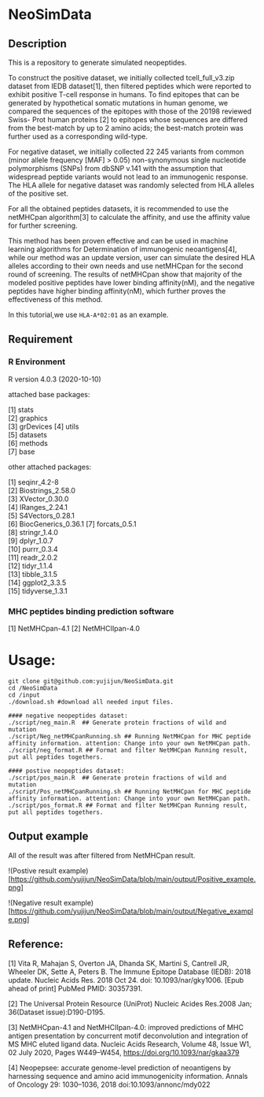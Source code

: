 # NeoSimData

## Description

This is a repository to generate simulated neopeptides.

To construct the positive dataset, we initially collected tcell_full_v3.zip dataset from IEDB dataset[1], then filtered peptides which were reported to exhibit positive T-cell response in humans. To find epitopes that can be generated by hypothetical somatic mutations in human genome, we compared the
sequences of the epitopes with those of the 20198 reviewed Swiss-
Prot human proteins [2] to epitopes whose sequences
are differed from the best-match by up to 2 amino acids; the best-match
protein was further used as a corresponding wild-type.

For negative dataset, we initially collected 22 245 variants from common
(minor allele frequency [MAF] > 0.05) non-synonymous single nucleotide
polymorphisms (SNPs) from dbSNP v.141 with the assumption
that widespread peptide variants would not lead to an immunogenic response.
The HLA allele for negative dataset was randomly selected from
HLA alleles of the positive set. 

For all the obtained peptides datasets, it is recommended to use the netMHCpan algorithm[3] to calculate the affinity, and use the affinity value for further screening.

This method has been proven effective and can be used in machine learning algorithms for Determination of immunogenic neoantigens[4], while our method was an update version, user can simulate the desired HLA alleles according to their own needs and use netMHCpan for the second round of screening. The results of netMHCpan show that majority of the modeled positive peptides have lower binding affinity(nM), and the negative peptides have higher binding affinity(nM), which further proves the effectiveness of this method.

In this tutorial,we use `HLA-A*02:01` as an example.

## Requirement 

### R Environment

R version 4.0.3 (2020-10-10)

attached base packages:

[1] stats     
[2] graphics  
[3] grDevices
[4] utils     
[5] datasets  
[6] methods  
[7] base     

other attached packages:

 [1] seqinr_4.2-8       
 [2] Biostrings_2.58.0  
 [3] XVector_0.30.0     
 [4] IRanges_2.24.1     
 [5] S4Vectors_0.28.1   
 [6] BiocGenerics_0.36.1
 [7] forcats_0.5.1      
 [8] stringr_1.4.0      
 [9] dplyr_1.0.7        
[10] purrr_0.3.4        
[11] readr_2.0.2        
[12] tidyr_1.1.4        
[13] tibble_3.1.5       
[14] ggplot2_3.3.5      
[15] tidyverse_1.3.1  

### MHC peptides binding prediction software

[1] NetMHCpan-4.1 
[2] NetMHCIIpan-4.0

# Usage:
```
git clone git@github.com:yujijun/NeoSimData.git
cd /NeoSimData 
cd /input 
./download.sh #download all needed input files.

#### negative neopeptides dataset:
./script/neg_main.R  ## Generate protein fractions of wild and mutation 
./script/Neg_netMHCpanRunning.sh ## Running NetMHCpan for MHC peptide affinity information. attention: Change into your own NetMHCpan path. 
./script/neg_format.R ## Format and filter NetMHCpan Running result, put all peptides togethers. 

#### postive neopeptides dataset:
./script/pos_main.R  ## Generate protein fractions of wild and mutation 
./script/Pos_netMHCpanRunning.sh ## Running NetMHCpan for MHC peptide affinity information. attention: Change into your own NetMHCpan path. 
./script/pos_format.R ## Format and filter NetMHCpan Running result, put all peptides togethers. 
```

## Output example

All of the result was after filtered from NetMHCpan result.

!(Postive result example)[https://github.com/yujijun/NeoSimData/blob/main/output/Positive_example.png]

!(Negative result example)[https://github.com/yujijun/NeoSimData/blob/main/output/Negative_example.png]

## Reference:

[1] Vita R, Mahajan S, Overton JA, Dhanda SK, Martini S, Cantrell JR, Wheeler DK, Sette A, Peters B. The Immune Epitope Database (IEDB): 2018 update. Nucleic Acids Res. 2018 Oct 24. doi: 10.1093/nar/gky1006. [Epub ahead of print] PubMed PMID: 30357391.

[2] The Universal Protein Resource (UniProt) Nucleic Acides Res.2008 Jan; 36(Dataset issue):D190-D195.

[3] NetMHCpan-4.1 and NetMHCIIpan-4.0: improved predictions of MHC antigen presentation by concurrent motif deconvolution and integration of MS MHC eluted ligand data. Nucleic Acids Research, Volume 48, Issue W1, 02 July 2020, Pages W449–W454, https://doi.org/10.1093/nar/gkaa379

[4] Neopepsee: accurate genome-level prediction of
neoantigens by harnessing sequence and amino acid
immunogenicity information. Annals of Oncology 29: 1030–1036, 2018
doi:10.1093/annonc/mdy022


